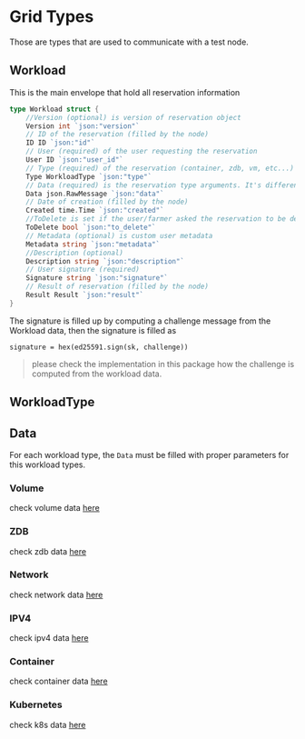 # Grid Types
Those are types that are used to communicate with a test node.

## Workload
This is the main envelope that hold all reservation information

```go
type Workload struct {
	//Version (optional) is version of reservation object
	Version int `json:"version"`
	// ID of the reservation (filled by the node)
	ID ID `json:"id"`
	// User (required) of the user requesting the reservation
	User ID `json:"user_id"`
	// Type (required) of the reservation (container, zdb, vm, etc...)
	Type WorkloadType `json:"type"`
	// Data (required) is the reservation type arguments. It's different per Type
	Data json.RawMessage `json:"data"`
	// Date of creation (filled by the node)
	Created time.Time `json:"created"`
	//ToDelete is set if the user/farmer asked the reservation to be deleted
	ToDelete bool `json:"to_delete"`
	// Metadata (optional) is custom user metadata
	Metadata string `json:"metadata"`
	//Description (optional)
	Description string `json:"description"`
	// User signature (required)
	Signature string `json:"signature"`
	// Result of reservation (filled by the node)
	Result Result `json:"result"`
}
```

The signature is filled up by computing a challenge message from the Workload data, then the signature is filled as
```
signature = hex(ed25591.sign(sk, challenge))
```
> please check the implementation in this package how the challenge is computed from the workload data.

## WorkloadType
## Data
For each workload type, the `Data` must be filled with proper parameters for this workload types.

### Volume
check volume data [here](test/volume.go)

### ZDB
check zdb data [here](test/zdb.go)

### Network
check network data [here](test/network.go)

### IPV4
check ipv4 data [here](test/ipv4.go)

### Container
check container data [here](test/container.go)

### Kubernetes
check k8s data [here](test/kubernetes.go)
